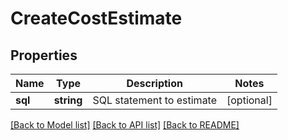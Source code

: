 # CreateCostEstimate

## Properties
Name | Type | Description | Notes
------------ | ------------- | ------------- | -------------
**sql** | **string** | SQL statement to estimate | [optional] 

[[Back to Model list]](../README.md#documentation-for-models) [[Back to API list]](../README.md#documentation-for-api-endpoints) [[Back to README]](../README.md)


